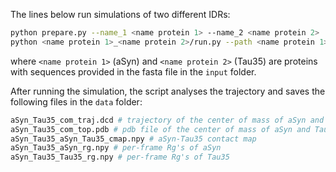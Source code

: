 The lines below run simulations of two different IDRs:

```bash
python prepare.py --name_1 <name protein 1> --name_2 <name protein 2>
python <name protein 1>_<name protein 2>/run.py --path <name protein 1>_<name protein 2>
```

where `<name protein 1>` (aSyn) and `<name protein 2>` (Tau35) are proteins with sequences provided in the fasta file in the `input` folder.

After running the simulation, the script analyses the trajectory and saves the following files in the `data` folder:

```bash
aSyn_Tau35_com_traj.dcd # trajectory of the center of mass of aSyn and Tau35
aSyn_Tau35_com_top.pdb # pdb file of the center of mass of aSyn and Tau35
aSyn_Tau35_aSyn_Tau35_cmap.npy # aSyn-Tau35 contact map
aSyn_Tau35_aSyn_rg.npy # per-frame Rg's of aSyn
aSyn_Tau35_Tau35_rg.npy # per-frame Rg's of Tau35
```
